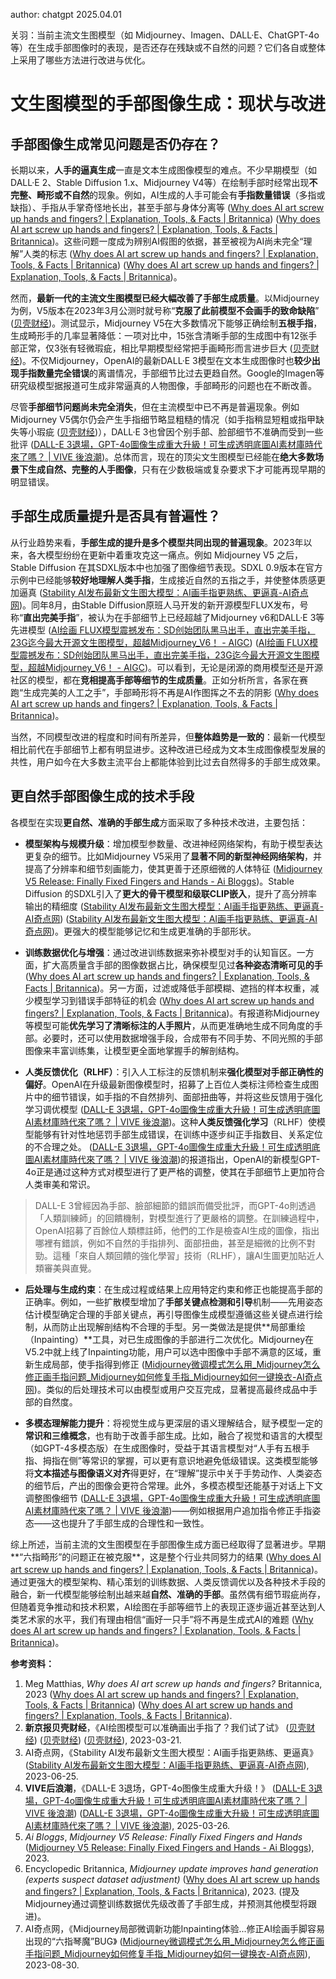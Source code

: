 author: chatgpt 2025.04.01

关羽：当前主流文生图模型（如 Midjourney、Imagen、DALL·E、ChatGPT-4o 等）在生成手部图像时的表现，是否还存在残缺或不自然的问题？它们各自或整体上采用了哪些方法进行改进与优化。

# 文生图模型的手部图像生成：现状与改进

## 手部图像生成常见问题是否仍存在？
长期以来，**人手的逼真生成**一直是文本生成图像模型的难点。不少早期模型（如DALL·E 2、Stable Diffusion 1.x、Midjourney V4等）在绘制手部时经常出现**不完整、畸形或不自然**的现象。例如，AI生成的人手可能会有**手指数量错误**（多指或缺指）、手指从手掌奇怪地长出，甚至手部与身体分离等 ([Why does AI art screw up hands and fingers? | Explanation, Tools, & Facts | Britannica](https://www.britannica.com/topic/Why-does-AI-art-screw-up-hands-and-fingers-2230501#:~:text=But%20when%20users%20input%20prompts,AI%20tools%20couldn%E2%80%99t%20draw%20hands)) ([Why does AI art screw up hands and fingers? | Explanation, Tools, & Facts | Britannica](https://www.britannica.com/topic/Why-does-AI-art-screw-up-hands-and-fingers-2230501#:~:text=There%20are%20a%20few%20reasons,interview%20with%20BuzzFeed%20News%2C%20a))。这些问题一度成为辨别AI假图的依据，甚至被视为AI尚未完全“理解”人类的标志 ([Why does AI art screw up hands and fingers? | Explanation, Tools, & Facts | Britannica](https://www.britannica.com/topic/Why-does-AI-art-screw-up-hands-and-fingers-2230501#:~:text=Some%20users%20have%20found%20the,into%20the%20%2090%20uncanny)) ([Why does AI art screw up hands and fingers? | Explanation, Tools, & Facts | Britannica](https://www.britannica.com/topic/Why-does-AI-art-screw-up-hands-and-fingers-2230501#:~:text=But%20even%20if%20AI%E2%80%99s%20struggle,E%2C%20Stable%20Diffusion%2C%20and%20the))。

然而，**最新一代的主流文生图模型已经大幅改善了手部生成质量**。以Midjourney为例，V5版本在2023年3月公测时就号称“**克服了此前模型不会画手的致命缺陷**” ([贝壳财经](http://www.bkeconomy.com/detail-1679399146169136.html#:~:text=%E7%BB%A7GPT4%E5%8F%91%E5%B8%83%E5%B9%B6%E5%BC%95%E5%8F%91%E5%B9%BF%E6%B3%9B%E8%AE%A8%E8%AE%BA%E5%90%8E%EF%BC%8C3%E6%9C%8816%E6%97%A5%E7%9F%A5%E5%90%8DAI%E7%BB%98%E7%94%BB%E7%BD%91%E7%AB%99Midjourney%EF%BC%88%E6%9A%82%E6%97%A0%E4%B8%AD%E6%96%87%E5%90%8D%EF%BC%8C%E7%9B%B4%E8%AF%91%E4%B8%AD%E9%80%94%EF%BC%89%E5%AE%A3%E5%B8%83%E5%85%AC%E6%B5%8B%E5%85%B6V5%E7%AE%97%E6%B3%95%E6%A8%A1%E5%9E%8B%E3%80%823%E6%9C%8819%E6%97%A5%EF%BC%8C%E4%B8%80%E5%B9%85%E7%94%B1Midjourn%20ey%20V5%E7%94%BB%E7%9A%84%E4%B8%80%E5%AF%B9%E4%B8%AD%E5%9B%BD%E6%83%85%E4%BE%A3%E5%9B%BE%E5%83%8F%E5%BC%95%E8%B5%B7%E4%BA%86%E7%BD%91%E5%8F%8B%E5%85%B3%E6%B3%A8%EF%BC%8C%E8%AF%A5%E5%9B%BE%E7%89%87%E4%B8%8D%E4%BB%85%E9%A3%8E%E6%A0%BC%E5%86%99%E5%AE%9E%EF%BC%8C%E4%B8%94%E5%85%8B%E6%9C%8D%E4%BA%86%E6%AD%A4%E5%89%8DAI%E7%BB%98%E5%9B%BE%E6%A8%A1%E5%9E%8B%E6%9C%80%E4%B8%BA%E8%87%B4%E5%91%BD%E7%9A%84%E7%BC%BA%E7%82%B9%EF%BC%9A%E4%B8%8D%E4%BC%9A%E7%94%BB%E6%89%8B%E3%80%82))。测试显示，Midjourney V5在大多数情况下能够正确绘制**五根手指**，生成畸形手的几率显著降低：一项对比中，15张含清晰手部的生成图中有12张手部正常，仅3张有轻微瑕疵，相比早期模型经常把手画畸形而言进步巨大 ([贝壳财经](http://www.bkeconomy.com/detail-1679399146169136.html#:~:text=%E6%B5%8B%E8%AF%95%EF%BC%9A15%E5%BC%A0%E5%9B%BE%E7%89%8712%E5%BC%A0%E6%89%8B%E9%83%A8%E5%87%86%E7%A1%AE2%E5%BC%A0%E8%BD%BB%E5%BE%AE%E7%91%95%E7%96%B5))。不仅Midjourney，OpenAI的最新DALL·E 3模型在文本生成图像时也**较少出现手指数量完全错误**的离谱情况，手部细节比过去更趋自然。Google的Imagen等研究级模型据报道可生成非常逼真的人物图像，手部畸形的问题也在不断改善。

尽管**手部细节问题尚未完全消失**，但在主流模型中已不再是普遍现象。例如Midjourney V5偶尔仍会产生手指细节略显粗糙的情况（如手指稍显短粗或指甲缺失等小瑕疵 ([贝壳财经](http://www.bkeconomy.com/detail-1679399146169136.html#:~:text=%E8%AE%B0%E8%80%85%E6%B5%8F%E8%A7%88Midjourney%E7%BD%91%E7%AB%99%E4%B8%AD%E5%85%B6%E4%BB%96%E7%BD%91%E5%8F%8B%E4%BD%BF%E7%94%A8%E5%85%B3%E9%94%AE%E8%AF%8D%E7%94%9F%E6%88%90%E7%9A%84%E4%BA%BA%E7%89%A9%E5%9B%BE%E5%83%8F%E5%8F%91%E7%8E%B0%EF%BC%8CV5%E5%AF%B9%E6%89%8B%E6%8C%87%E7%9A%84%E5%A4%84%E7%90%86%E7%A1%AE%E5%AE%9E%E5%9C%A8%E7%BB%9D%E5%A4%A7%E5%A4%9A%E6%95%B0%E6%83%85%E5%86%B5%E4%B8%8B%E6%B2%A1%E6%9C%89%E5%87%BA%E9%94%99%EF%BC%8C%E7%89%B9%E5%88%AB%E6%98%AF%E6%89%8B%E6%8C%87%E6%A0%B9%E6%95%B0%E4%B8%8A%EF%BC%8C%E5%8E%BB%E5%B9%B4AI%E7%BB%98%E5%9B%BE%E6%A8%A1%E5%9E%8B%E4%B8%AD%E5%B8%B8%E8%A7%81%E7%9A%84%20%E5%A4%9A%E6%A0%B9%E6%89%8B%E6%8C%87%E5%87%A0%E4%B9%8E%E4%B8%8D%E8%A7%81%E4%BA%86%EF%BC%8C%E4%B8%8D%E8%BF%87%E4%B8%80%E4%BA%9B%E5%9B%BE%E7%89%87%E5%AF%B9%E6%89%8B%E9%83%A8%E7%9A%84%E5%A4%84%E7%90%86%E4%BB%8D%E7%84%B6%E7%95%A5%E6%98%BE%E7%B2%97%E7%B3%99%EF%BC%8C%E5%A6%82%E4%B8%8B%E5%9B%BE%E4%B8%AD%E7%BD%91%E5%8F%8Bvanessalai%E5%9C%A8Midjourney%E7%A4%BE%E5%8C%BA%E4%B8%AD%E6%99%92%E5%87%BA%E4%BA%86%E5%85%B6%E7%94%9F%E6%88%90%E7%9A%84%E2%80%9C%E9%A9%AC%E6%96%AF%E5%85%8B%E4%B8%8B%E5%9B%BD%E9%99%85%E8%B1%A1%E6%A3%8B%E2%80%9D%E5%9B%BE%E7%89%87%EF%BC%8C%E8%AF%A5%20%E5%9B%BE%E7%89%87%E4%BA%BA%E7%89%A9%E6%89%8B%E6%8C%87%E6%98%BE%E5%BE%97%E8%BF%87%E4%BA%8E%E7%9F%AD%E7%B2%97%E4%B8%94%E5%8F%B3%E6%89%8B%E6%97%A0%E5%90%8D%E6%8C%87%E6%B2%A1%E6%9C%89%E6%8C%87%E7%94%B2%E3%80%82))），DALL·E 3也曾因个别手部、脸部细节不准确而受到一些批评 ([DALL-E 3退場，GPT-4o圖像生成重大升級！可生成透明底圖AI素材庫時代來了嗎？ | VIVE 後浪潮](https://www.vivepostwave.com/gpt4o-ai-image/#:~:text=%E6%9B%B4%E9%87%8D%E8%A6%81%E7%9A%84%E6%98%AF%EF%BC%8C%E9%80%99%E6%AC%A1%E7%9A%84%E6%9B%B4%E6%96%B0%E8%AE%93%E5%BD%B1%E5%83%8F%E7%B4%B0%E7%AF%80%E8%AE%8A%E5%BE%97%E6%9B%B4%E5%8A%A0%E7%B2%BE%E7%B7%BB%E3%80%82DALL))。总体而言，现在的顶尖文生图模型已经能在**绝大多数场景下生成自然、完整的人手图像**，只有在少数极端或复杂要求下才可能再现早期的明显错误。

## 手部生成质量提升是否具有普遍性？
从行业趋势来看，**手部生成的提升是多个模型共同出现的普遍现象**。2023年以来，各大模型纷纷在更新中着重攻克这一痛点。例如 Midjourney V5 之后，Stable Diffusion 在其SDXL版本中也加强了图像细节表现。SDXL 0.9版本在官方示例中已经能够**较好地理解人类手指**，生成接近自然的五指之手，并使整体质感更加逼真 ([Stability AI发布最新文生图大模型：AI画手指更熟练、更逼真-AI奇点网](https://www.aieva.cn/news/312.html#:~:text=%E4%BB%8E%E5%AE%98%E6%96%B9%E6%8F%90%E4%BE%9B%E7%9A%84%E5%AE%98%E5%9B%BE%E6%95%88%E6%9E%9C%E5%8F%AF%E4%BB%A5%E7%9C%8B%E5%88%B0%EF%BC%8C%E6%96%B0%E7%89%88%E6%9C%AC%E5%B7%B2%E7%BB%8F%E5%8F%AF%E4%BB%A5%E6%AF%94%E8%BE%83%E5%A5%BD%E5%9C%B0%E7%90%86%E8%A7%A3%E4%BA%BA%E7%B1%BB%E6%89%8B%E6%8C%87%E3%80%82%E4%BB%8E%E8%80%8C%E7%94%9F%E6%88%90%E6%8E%A5%E8%BF%91%E4%BA%8E%E8%87%AA%E7%84%B6%E7%9A%84%E4%BA%94%E6%8C%87%EF%BC%8C%E7%94%9F%E6%88%90%E7%9A%84%E5%9B%BE%E7%89%87%E5%9C%A8%E8%B4%A8%E6%84%9F%E4%B8%8A%E6%9B%B4%E5%8A%A0%E9%80%BC%E7%9C%9F%EF%BC%8C%E4%B8%80%E5%AE%9A%E7%A8%8B%E5%BA%A6%E4%B8%8A%E7%94%9A%E8%87%B3%E5%8F%AF%E4%BB%A5%E5%81%9A%E5%88%B0%E4%BB%A5%E5%81%87%E4%B9%B1%E7%9C%9F%E3%80%82))。同年8月，由Stable Diffusion原班人马开发的新开源模型FLUX发布，号称“**直出完美手指**”，被认为在手部细节上已经超越了Midjourney v6和DALL·E 3等先进模型 ([AI绘画 FLUX模型震撼发布：SD创始团队黑马出手，直出完美手指，23G迄今最大开源文生图模型，超越Midjourney_V6！ - AIGC](https://www.skycaiji.com/aigc/ai21292.html#:~:text=AI%E7%BB%98%E7%94%BB%20FLUX%E6%A8%A1%E5%9E%8B%E9%9C%87%E6%92%BC%E5%8F%91%E5%B8%83%EF%BC%9ASD%E5%88%9B%E5%A7%8B%E5%9B%A2%E9%98%9F%E9%BB%91%E9%A9%AC%E5%87%BA%E6%89%8B%EF%BC%8C%E7%9B%B4%E5%87%BA%E5%AE%8C%E7%BE%8E%E6%89%8B%E6%8C%87%EF%BC%8C23G%E8%BF%84%E4%BB%8A%E6%9C%80%E5%A4%A7%E5%BC%80%E6%BA%90%E6%96%87%E7%94%9F%E5%9B%BE%E6%A8%A1%E5%9E%8B%EF%BC%8C%E8%B6%85%E8%B6%8AMidjourney_V6%EF%BC%81)) ([AI绘画 FLUX模型震撼发布：SD创始团队黑马出手，直出完美手指，23G迄今最大开源文生图模型，超越Midjourney_V6！ - AIGC](https://www.skycaiji.com/aigc/ai21292.html#:~:text=FLUX.1%20,Ultra%E3%80%82))。可以看到，无论是闭源的商用模型还是开源社区的模型，都在**竞相提高手部等细节的生成质量**。正如分析所言，各家在赛跑“生成完美的人工之手”，手部畸形将不再是AI作图挥之不去的阴影 ([Why does AI art screw up hands and fingers? | Explanation, Tools, & Facts | Britannica](https://www.britannica.com/topic/Why-does-AI-art-screw-up-hands-and-fingers-2230501#:~:text=But%20even%20if%20AI%E2%80%99s%20struggle,E%2C%20Stable%20Diffusion%2C%20and%20the))。

当然，不同模型改进的程度和时间有所差异，但**整体趋势是一致的**：最新一代模型相比前代在手部细节上都有明显进步。这种改进已经成为文本生成图像模型发展的共性，用户如今在大多数主流平台上都能体验到比过去自然得多的手部生成效果。

## 更自然手部图像生成的技术手段
各模型在实现**更自然、准确的手部生成**方面采取了多种技术改进，主要包括：

- **模型架构与规模升级**：增加模型参数量、改进神经网络架构，有助于模型表达更复杂的细节。比如Midjourney V5采用了**显著不同的新型神经网络架构**，并提高了分辨率和细节刻画能力，使其更善于还原细微的人体特征 ([Midjourney V5 Release: Finally Fixed Fingers and Hands - Ai Bloggs](https://aibloggs.com/midjourney-v5-release-finally-fixed-fingers-and-hands/#:~:text=According%20to%20developers%20%E2%80%93%20%E2%80%9CMidjourney,power%20of%20collective%20human%20imagination%E2%80%9D))。Stable Diffusion 的SDXL引入了**更大的骨干模型和级联CLIP嵌入**，提升了高分辨率输出的精细度 ([Stability AI发布最新文生图大模型：AI画手指更熟练、更逼真-AI奇点网](https://www.aieva.cn/news/312.html#:~:text=AI%E5%A5%87%E7%82%B9%E7%BD%916%E6%9C%8825%E6%97%A5%E6%8A%A5%E9%81%93%20%E4%B8%A8%E5%85%A8%E7%90%83%E7%9F%A5%E5%90%8DAI%E7%BB%98%E5%9B%BE%E5%B7%A5%E5%85%B7%E5%BC%80%E5%8F%91%E5%95%86Stability%20AI%E6%97%A5%E5%89%8D%E5%AE%A3%E5%B8%83%EF%BC%8C%E5%B0%86%E6%8E%A8%E5%87%BA%20SDXL%200,Diffusion%E7%9A%84%E2%80%9C%E6%96%87%E6%9C%AC%E7%94%9F%E6%88%90%E5%9B%BE%E7%89%87%E2%80%9D%E6%A8%A1%E5%9E%8B%E8%BF%9B%E8%A1%8C%E4%BA%86%E5%8D%87%E7%BA%A7%E3%80%82%E5%8D%87%E7%BA%A7%E4%B9%8B%E5%90%8E%E7%9A%84Stable%20Diffusion%E5%8F%AF%E4%BB%A5%E5%91%88%E7%8E%B0%E6%9B%B4%E5%8A%A0%E9%80%BC%E7%9C%9F%E7%9A%84%E5%9B%BE%E7%89%87%E6%95%88%E6%9E%9C%EF%BC%8C%E8%80%8C%E4%B8%94%E5%9B%BE%E5%83%8F%E5%92%8C%E6%9E%84%E5%9B%BE%E7%BB%86%E8%8A%82%E4%B9%9F%E5%BE%97%E4%BB%A5%E6%94%B9%E8%BF%9B%E3%80%82)) ([Stability AI发布最新文生图大模型：AI画手指更熟练、更逼真-AI奇点网](https://www.aieva.cn/news/312.html#:~:text=%E6%8D%AE%E6%82%89%EF%BC%8CSDXL%200.9%E5%85%B7%E6%9C%8935%E4%BA%BF%E5%8F%82%E6%95%B0%E5%9F%BA%E7%A1%80%E6%A8%A1%E5%9E%8B%E5%92%8C66%E4%BA%BF%E5%8F%82%E6%95%B0%E6%A8%A1%E5%9E%8B%E7%9A%84%E9%9B%86%E6%88%90%E7%AE%A1%E7%BA%BF%E3%80%82%E7%9B%B8%E6%AF%94%E4%B9%8B%E4%B8%8B%EF%BC%8CBeta%E6%B5%8B%E8%AF%95%E7%89%88%E4%BB%85%E7%94%A8%E4%BA%86%E5%8D%95%E4%B8%AA31%E4%BA%BF%E5%8F%82%E6%95%B0%E7%9A%84%E6%A8%A1%E5%9E%8B%E3%80%82%E4%B8%BA%E4%BA%86%E7%94%9F%E6%88%90%E6%9B%B4%E9%80%BC%E7%9C%9F%E7%9A%84%E5%9B%BE%E5%83%8F%EF%BC%8C%E4%BB%A5%E5%8F%8A%E6%9B%B4%E5%A4%A7%E7%9A%84%E6%B7%B1%E5%BA%A6%20%E5%92%8C%E6%9B%B4%E9%AB%98%E7%9A%84%E5%88%86%E8%BE%A8%E7%8E%87%EF%BC%881024x1024%EF%BC%89%EF%BC%8CSDXL%200.9%E4%BD%BF%E7%94%A8%E4%BA%86%E4%B8%A4%E4%B8%AACLIP%E6%A8%A1%E5%9E%8B%EF%BC%8C%E5%8C%85%E6%8B%AC%E8%BF%84%E4%BB%8A%E4%B8%BA%E6%AD%A2%E6%9C%80%E5%A4%A7%E7%9A%84OpenCLIP%E6%A8%A1%E5%9E%8B%EF%BC%88OpenCLIP%20ViT))。更强大的模型能够记忆和生成更准确的手部形状。

- **训练数据优化与增强**：通过改进训练数据来弥补模型对手的认知盲区。一方面，扩大高质量含手部的图像数据占比，确保模型见过**各种姿态清晰可见的手** ([Why does AI art screw up hands and fingers? | Explanation, Tools, & Facts | Britannica](https://www.britannica.com/topic/Why-does-AI-art-screw-up-hands-and-fingers-2230501#:~:text=But%20even%20if%20AI%E2%80%99s%20struggle,E%2C%20Stable%20Diffusion%2C%20and%20the))。另一方面，过滤或降低手部模糊、遮挡的样本权重，减少模型学习到错误手部特征的机会 ([Why does AI art screw up hands and fingers? | Explanation, Tools, & Facts | Britannica](https://www.britannica.com/topic/Why-does-AI-art-screw-up-hands-and-fingers-2230501#:~:text=But%20even%20if%20AI%E2%80%99s%20struggle,E%2C%20Stable%20Diffusion%2C%20and%20the))。有报道称Midjourney等模型可能**优先学习了清晰标注的人手照片**，从而更准确地生成不同角度的手部。必要时，还可以使用数据增强手段，合成带有不同手势、不同光照的手部图像来丰富训练集，让模型更全面地掌握手的解剖结构。

- **人类反馈优化（RLHF）**：引入人工标注的反馈机制来**强化模型对手部正确性的偏好**。OpenAI在升级最新图像模型时，招募了上百位人类标注师检查生成图片中的细节错误，如手指的不自然排列、面部扭曲等，并将这些反馈用于强化学习调优模型 ([DALL-E 3退場，GPT-4o圖像生成重大升級！可生成透明底圖AI素材庫時代來了嗎？ | VIVE 後浪潮](https://www.vivepostwave.com/gpt4o-ai-image/#:~:text=%E6%9B%B4%E9%87%8D%E8%A6%81%E7%9A%84%E6%98%AF%EF%BC%8C%E9%80%99%E6%AC%A1%E7%9A%84%E6%9B%B4%E6%96%B0%E8%AE%93%E5%BD%B1%E5%83%8F%E7%B4%B0%E7%AF%80%E8%AE%8A%E5%BE%97%E6%9B%B4%E5%8A%A0%E7%B2%BE%E7%B7%BB%E3%80%82DALL))。这种**人类反馈强化学习**（RLHF）使模型能够有针对性地惩罚手部生成错误，在训练中逐步纠正手指数目、关系定位的不合理之处。 ([DALL-E 3退場，GPT-4o圖像生成重大升級！可生成透明底圖AI素材庫時代來了嗎？ | VIVE 後浪潮](https://www.vivepostwave.com/gpt4o-ai-image/#:~:text=%E6%9B%B4%E9%87%8D%E8%A6%81%E7%9A%84%E6%98%AF%EF%BC%8C%E9%80%99%E6%AC%A1%E7%9A%84%E6%9B%B4%E6%96%B0%E8%AE%93%E5%BD%B1%E5%83%8F%E7%B4%B0%E7%AF%80%E8%AE%8A%E5%BE%97%E6%9B%B4%E5%8A%A0%E7%B2%BE%E7%B7%BB%E3%80%82DALL))的报道指出，OpenAI的新模型GPT-4o正是通过这种方式对模型进行了更严格的调整，使其在手部细节上更加符合人类审美和常识。
> DALL-E 3曾經因為手部、臉部細節的錯誤而備受批評，而GPT-4o則透過「人類訓練師」的回饋機制，對模型進行了更嚴格的調整。在訓練過程中，OpenAI招募了百餘位人類標註師，他們的工作是檢查AI生成的圖像，指出哪裡有錯誤，例如不自然的手指排列、面部扭曲，甚至是細微的比例不對勁。這種「來自人類回饋的強化學習」技術（RLHF），讓AI生圖更加貼近人類審美與直覺。

- **后处理与生成约束**：在生成过程或结果上应用特定约束和修正也能提高手部的正确率。例如，一些扩散模型增加了**手部关键点检测和引导**机制——先用姿态估计模型确定合理的手部关键点，再引导图像生成模型遵循这些关键点进行绘制，从而防止出现解剖结构不合理的手型。另一类做法是提供**局部重绘（Inpainting）**工具，对已生成图像的手部进行二次优化。Midjourney在V5.2中就上线了Inpainting功能，用户可以选中图像中手部不满意的区域，重新生成局部，使手指得到修正 ([Midjourney微调模式怎么用_Midjourney怎么修正画手指问题_Midjourney如何修复手指_Midjourney如何一键换衣-AI奇点网](https://www.aieva.cn/review/764.html#:~:text=Midjourney%E5%B1%80%E9%83%A8%E5%BE%AE%E8%B0%83%E6%96%B0%E5%8A%9F%E8%83%BDInpainting%E4%BD%93%E9%AA%8C%EF%BC%9A%E4%B8%80%E9%94%AE%E4%BF%AE%E6%AD%A3AI%E7%BB%98%E7%94%BB%E6%89%8B%E8%84%9A%E5%AE%B9%E6%98%93%E5%87%BA%E7%8E%B0%E7%9A%84%E2%80%9C%E5%85%AD%E6%8C%87%E7%90%B4%E9%AD%94%E2%80%9DBUG%EF%BC%8C%E8%BF%98%E8%83%BD%E8%BD%BB%E6%9D%BE%E6%B6%88%E9%99%A4%E8%B7%AF%E4%BA%BA%E7%94%B2))。类似的后处理技术可以由模型或用户交互完成，显著提高最终成品中手部的自然度。

- **多模态理解能力提升**：将视觉生成与更深层的语义理解结合，赋予模型一定的**常识和三维概念**，也有助于改善手部生成。比如，融合了视觉和语言的大模型（如GPT-4多模态版）在生成图像时，受益于其语言模型对“人手有五根手指、拇指在侧”等常识的掌握，可以更有意识地避免低级错误。这类模型能够将**文本描述与图像语义对齐**得更好，在“理解”提示中关于手势动作、人类姿态的细节后，产出的图像会更符合常理。此外，多模态模型还能基于对话上下文调整图像细节 ([DALL-E 3退場，GPT-4o圖像生成重大升級！可生成透明底圖AI素材庫時代來了嗎？ | VIVE 後浪潮](https://www.vivepostwave.com/gpt4o-ai-image/#:~:text=%E5%85%88%E4%BE%86%E8%A7%A3%E9%87%8B%E4%B8%80%E4%B8%8B%EF%BC%8C%E9%81%8E%E5%8E%BBChatGPT%E5%85%A7%E5%BB%BA%E7%9A%84%E5%BD%B1%E5%83%8F%E7%94%9F%E6%88%90%E4%B8%BB%E8%A6%81%E4%BE%9D%E8%B3%B4DALL))——例如根据用户追加指令修正手指姿态——这也提升了手部生成的合理性和一致性。

综上所述，当前主流的文生图模型在手部图像生成方面已经取得了显著进步。早期**“六指畸形”的问题正在被克服**，这是整个行业共同努力的结果 ([Why does AI art screw up hands and fingers? | Explanation, Tools, & Facts | Britannica](https://www.britannica.com/topic/Why-does-AI-art-screw-up-hands-and-fingers-2230501#:~:text=But%20even%20if%20AI%E2%80%99s%20struggle,E%2C%20Stable%20Diffusion%2C%20and%20the))。通过更强大的模型架构、精心策划的训练数据、人类反馈调优以及各种技术手段的融合，新一代模型能够绘制出越来越**自然、准确的手部**。虽然偶有细节瑕疵尚存，但随着竞争推动和技术积累，AI绘图在手部等细节上的表现正逐步逼近甚至达到人类艺术家的水平，我们有理由相信“画好一只手”将不再是生成式AI的难题 ([Why does AI art screw up hands and fingers? | Explanation, Tools, & Facts | Britannica](https://www.britannica.com/topic/Why-does-AI-art-screw-up-hands-and-fingers-2230501#:~:text=resulting%20images%20still%20aren%E2%80%99t%20perfect%E2%80%94the,to%20the%20perfect%20artificial%20hand))。

**参考资料：**

1. Meg Matthias, *Why does AI art screw up hands and fingers?* Britannica, 2023 ([Why does AI art screw up hands and fingers? | Explanation, Tools, & Facts | Britannica](https://www.britannica.com/topic/Why-does-AI-art-screw-up-hands-and-fingers-2230501#:~:text=But%20when%20users%20input%20prompts,AI%20tools%20couldn%E2%80%99t%20draw%20hands)) ([Why does AI art screw up hands and fingers? | Explanation, Tools, & Facts | Britannica](https://www.britannica.com/topic/Why-does-AI-art-screw-up-hands-and-fingers-2230501#:~:text=There%20are%20a%20few%20reasons,interview%20with%20BuzzFeed%20News%2C%20a)).
2. **新京报贝壳财经**，《AI绘图模型可以准确画出手指了？我们试了试》 ([贝壳财经](http://www.bkeconomy.com/detail-1679399146169136.html#:~:text=%E7%BB%A7GPT4%E5%8F%91%E5%B8%83%E5%B9%B6%E5%BC%95%E5%8F%91%E5%B9%BF%E6%B3%9B%E8%AE%A8%E8%AE%BA%E5%90%8E%EF%BC%8C3%E6%9C%8816%E6%97%A5%E7%9F%A5%E5%90%8DAI%E7%BB%98%E7%94%BB%E7%BD%91%E7%AB%99Midjourney%EF%BC%88%E6%9A%82%E6%97%A0%E4%B8%AD%E6%96%87%E5%90%8D%EF%BC%8C%E7%9B%B4%E8%AF%91%E4%B8%AD%E9%80%94%EF%BC%89%E5%AE%A3%E5%B8%83%E5%85%AC%E6%B5%8B%E5%85%B6V5%E7%AE%97%E6%B3%95%E6%A8%A1%E5%9E%8B%E3%80%823%E6%9C%8819%E6%97%A5%EF%BC%8C%E4%B8%80%E5%B9%85%E7%94%B1Midjourn%20ey%20V5%E7%94%BB%E7%9A%84%E4%B8%80%E5%AF%B9%E4%B8%AD%E5%9B%BD%E6%83%85%E4%BE%A3%E5%9B%BE%E5%83%8F%E5%BC%95%E8%B5%B7%E4%BA%86%E7%BD%91%E5%8F%8B%E5%85%B3%E6%B3%A8%EF%BC%8C%E8%AF%A5%E5%9B%BE%E7%89%87%E4%B8%8D%E4%BB%85%E9%A3%8E%E6%A0%BC%E5%86%99%E5%AE%9E%EF%BC%8C%E4%B8%94%E5%85%8B%E6%9C%8D%E4%BA%86%E6%AD%A4%E5%89%8DAI%E7%BB%98%E5%9B%BE%E6%A8%A1%E5%9E%8B%E6%9C%80%E4%B8%BA%E8%87%B4%E5%91%BD%E7%9A%84%E7%BC%BA%E7%82%B9%EF%BC%9A%E4%B8%8D%E4%BC%9A%E7%94%BB%E6%89%8B%E3%80%82)) ([贝壳财经](http://www.bkeconomy.com/detail-1679399146169136.html#:~:text=%E6%B5%8B%E8%AF%95%EF%BC%9A15%E5%BC%A0%E5%9B%BE%E7%89%8712%E5%BC%A0%E6%89%8B%E9%83%A8%E5%87%86%E7%A1%AE2%E5%BC%A0%E8%BD%BB%E5%BE%AE%E7%91%95%E7%96%B5)) ([贝壳财经](http://www.bkeconomy.com/detail-1679399146169136.html#:~:text=%E8%AE%B0%E8%80%85%E6%B5%8F%E8%A7%88Midjourney%E7%BD%91%E7%AB%99%E4%B8%AD%E5%85%B6%E4%BB%96%E7%BD%91%E5%8F%8B%E4%BD%BF%E7%94%A8%E5%85%B3%E9%94%AE%E8%AF%8D%E7%94%9F%E6%88%90%E7%9A%84%E4%BA%BA%E7%89%A9%E5%9B%BE%E5%83%8F%E5%8F%91%E7%8E%B0%EF%BC%8CV5%E5%AF%B9%E6%89%8B%E6%8C%87%E7%9A%84%E5%A4%84%E7%90%86%E7%A1%AE%E5%AE%9E%E5%9C%A8%E7%BB%9D%E5%A4%A7%E5%A4%9A%E6%95%B0%E6%83%85%E5%86%B5%E4%B8%8B%E6%B2%A1%E6%9C%89%E5%87%BA%E9%94%99%EF%BC%8C%E7%89%B9%E5%88%AB%E6%98%AF%E6%89%8B%E6%8C%87%E6%A0%B9%E6%95%B0%E4%B8%8A%EF%BC%8C%E5%8E%BB%E5%B9%B4AI%E7%BB%98%E5%9B%BE%E6%A8%A1%E5%9E%8B%E4%B8%AD%E5%B8%B8%E8%A7%81%E7%9A%84%20%E5%A4%9A%E6%A0%B9%E6%89%8B%E6%8C%87%E5%87%A0%E4%B9%8E%E4%B8%8D%E8%A7%81%E4%BA%86%EF%BC%8C%E4%B8%8D%E8%BF%87%E4%B8%80%E4%BA%9B%E5%9B%BE%E7%89%87%E5%AF%B9%E6%89%8B%E9%83%A8%E7%9A%84%E5%A4%84%E7%90%86%E4%BB%8D%E7%84%B6%E7%95%A5%E6%98%BE%E7%B2%97%E7%B3%99%EF%BC%8C%E5%A6%82%E4%B8%8B%E5%9B%BE%E4%B8%AD%E7%BD%91%E5%8F%8Bvanessalai%E5%9C%A8Midjourney%E7%A4%BE%E5%8C%BA%E4%B8%AD%E6%99%92%E5%87%BA%E4%BA%86%E5%85%B6%E7%94%9F%E6%88%90%E7%9A%84%E2%80%9C%E9%A9%AC%E6%96%AF%E5%85%8B%E4%B8%8B%E5%9B%BD%E9%99%85%E8%B1%A1%E6%A3%8B%E2%80%9D%E5%9B%BE%E7%89%87%EF%BC%8C%E8%AF%A5%20%E5%9B%BE%E7%89%87%E4%BA%BA%E7%89%A9%E6%89%8B%E6%8C%87%E6%98%BE%E5%BE%97%E8%BF%87%E4%BA%8E%E7%9F%AD%E7%B2%97%E4%B8%94%E5%8F%B3%E6%89%8B%E6%97%A0%E5%90%8D%E6%8C%87%E6%B2%A1%E6%9C%89%E6%8C%87%E7%94%B2%E3%80%82)), 2023-03-21.
3. AI奇点网，《Stability AI发布最新文生图大模型：AI画手指更熟练、更逼真》 ([Stability AI发布最新文生图大模型：AI画手指更熟练、更逼真-AI奇点网](https://www.aieva.cn/news/312.html#:~:text=%E4%BB%8E%E5%AE%98%E6%96%B9%E6%8F%90%E4%BE%9B%E7%9A%84%E5%AE%98%E5%9B%BE%E6%95%88%E6%9E%9C%E5%8F%AF%E4%BB%A5%E7%9C%8B%E5%88%B0%EF%BC%8C%E6%96%B0%E7%89%88%E6%9C%AC%E5%B7%B2%E7%BB%8F%E5%8F%AF%E4%BB%A5%E6%AF%94%E8%BE%83%E5%A5%BD%E5%9C%B0%E7%90%86%E8%A7%A3%E4%BA%BA%E7%B1%BB%E6%89%8B%E6%8C%87%E3%80%82%E4%BB%8E%E8%80%8C%E7%94%9F%E6%88%90%E6%8E%A5%E8%BF%91%E4%BA%8E%E8%87%AA%E7%84%B6%E7%9A%84%E4%BA%94%E6%8C%87%EF%BC%8C%E7%94%9F%E6%88%90%E7%9A%84%E5%9B%BE%E7%89%87%E5%9C%A8%E8%B4%A8%E6%84%9F%E4%B8%8A%E6%9B%B4%E5%8A%A0%E9%80%BC%E7%9C%9F%EF%BC%8C%E4%B8%80%E5%AE%9A%E7%A8%8B%E5%BA%A6%E4%B8%8A%E7%94%9A%E8%87%B3%E5%8F%AF%E4%BB%A5%E5%81%9A%E5%88%B0%E4%BB%A5%E5%81%87%E4%B9%B1%E7%9C%9F%E3%80%82)), 2023-06-25.
4. **VIVE后浪潮**，《DALL-E 3退场，GPT-4o图像生成重大升级！》 ([DALL-E 3退場，GPT-4o圖像生成重大升級！可生成透明底圖AI素材庫時代來了嗎？ | VIVE 後浪潮](https://www.vivepostwave.com/gpt4o-ai-image/#:~:text=%E6%9B%B4%E9%87%8D%E8%A6%81%E7%9A%84%E6%98%AF%EF%BC%8C%E9%80%99%E6%AC%A1%E7%9A%84%E6%9B%B4%E6%96%B0%E8%AE%93%E5%BD%B1%E5%83%8F%E7%B4%B0%E7%AF%80%E8%AE%8A%E5%BE%97%E6%9B%B4%E5%8A%A0%E7%B2%BE%E7%B7%BB%E3%80%82DALL)) ([DALL-E 3退場，GPT-4o圖像生成重大升級！可生成透明底圖AI素材庫時代來了嗎？ | VIVE 後浪潮](https://www.vivepostwave.com/gpt4o-ai-image/#:~:text=%E5%85%88%E4%BE%86%E8%A7%A3%E9%87%8B%E4%B8%80%E4%B8%8B%EF%BC%8C%E9%81%8E%E5%8E%BBChatGPT%E5%85%A7%E5%BB%BA%E7%9A%84%E5%BD%B1%E5%83%8F%E7%94%9F%E6%88%90%E4%B8%BB%E8%A6%81%E4%BE%9D%E8%B3%B4DALL)), 2025-03-26.
5. *Ai Bloggs*, *Midjourney V5 Release: Finally Fixed Fingers and Hands* ([Midjourney V5 Release: Finally Fixed Fingers and Hands - Ai Bloggs](https://aibloggs.com/midjourney-v5-release-finally-fixed-fingers-and-hands/#:~:text=According%20to%20developers%20%E2%80%93%20%E2%80%9CMidjourney,power%20of%20collective%20human%20imagination%E2%80%9D)), 2023.
6. Encyclopedic Britannica, *Midjourney update improves hand generation (experts suspect dataset adjustment)* ([Why does AI art screw up hands and fingers? | Explanation, Tools, & Facts | Britannica](https://www.britannica.com/topic/Why-does-AI-art-screw-up-hands-and-fingers-2230501#:~:text=But%20even%20if%20AI%E2%80%99s%20struggle,E%2C%20Stable%20Diffusion%2C%20and%20the)), 2023. (提及Midjourney通过调整训练数据优先级改善了手部生成，并预测其他模型将跟进)。
7. AI奇点网，《Midjourney局部微调新功能Inpainting体验...修正AI绘画手脚容易出现的“六指琴魔”BUG》 ([Midjourney微调模式怎么用_Midjourney怎么修正画手指问题_Midjourney如何修复手指_Midjourney如何一键换衣-AI奇点网](https://www.aieva.cn/review/764.html#:~:text=Midjourney%E5%B1%80%E9%83%A8%E5%BE%AE%E8%B0%83%E6%96%B0%E5%8A%9F%E8%83%BDInpainting%E4%BD%93%E9%AA%8C%EF%BC%9A%E4%B8%80%E9%94%AE%E4%BF%AE%E6%AD%A3AI%E7%BB%98%E7%94%BB%E6%89%8B%E8%84%9A%E5%AE%B9%E6%98%93%E5%87%BA%E7%8E%B0%E7%9A%84%E2%80%9C%E5%85%AD%E6%8C%87%E7%90%B4%E9%AD%94%E2%80%9DBUG%EF%BC%8C%E8%BF%98%E8%83%BD%E8%BD%BB%E6%9D%BE%E6%B6%88%E9%99%A4%E8%B7%AF%E4%BA%BA%E7%94%B2)), 2023-08-30.
